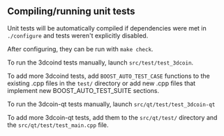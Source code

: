 Compiling/running unit tests
------------------------------------

Unit tests will be automatically compiled if dependencies were met in `./configure`
and tests weren't explicitly disabled.

After configuring, they can be run with `make check`.

To run the 3dcoind tests manually, launch `src/test/test_3dcoin`.

To add more 3dcoind tests, add `BOOST_AUTO_TEST_CASE` functions to the existing
.cpp files in the `test/` directory or add new .cpp files that
implement new BOOST_AUTO_TEST_SUITE sections.

To run the 3dcoin-qt tests manually, launch `src/qt/test/test_3dcoin-qt`

To add more 3dcoin-qt tests, add them to the `src/qt/test/` directory and
the `src/qt/test/test_main.cpp` file.
